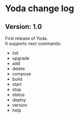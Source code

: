 # Yoda change log
## Version: 1.0
First release of Yoda.  
It supports next commands:  
 - init
 - upgrade
 - add
 - delete
 - compose
 - build
 - start
 - stop
 - status
 - deploy
 - version
 - help
